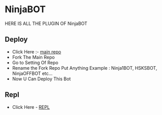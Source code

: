 # NinjaBOT
HERE IS ALL THE PLUGIN OF NinjaBOT

## Deploy 
- Click Here :- [main repo](https://github.com/NINJABOT2/NINJABOT2.0)
- Fork The Main Repo 
- Go to Setting Of Repo 
- Rename the Fork Repo Put Anything Example : Ninja1BOT, HSKSBOT, NinjaOFFBOT etc...
- Now U Can Deploy This Bot

## Repl
- Click Here - [REPL](https://replit.com/@FaizanJaiswal1/NinjaBOT#main.py)
